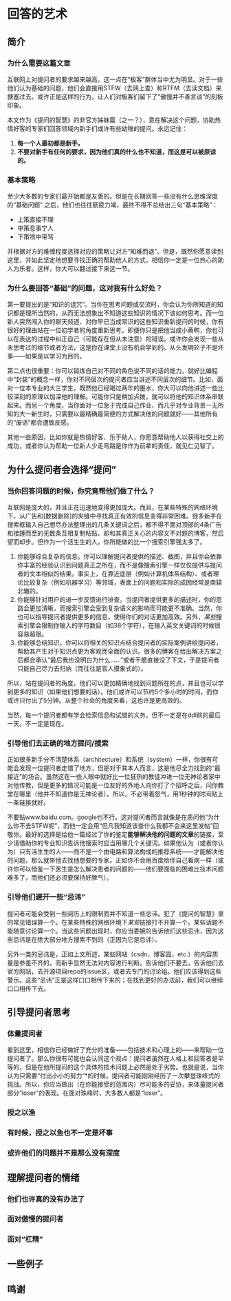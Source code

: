 # 回答的艺术

## 简介

### 为什么需要这篇文章

互联网上对提问者的要求越来越高，这一点在“极客”群体当中尤为明显。对于一些他们认为基础的问题，他们会直接用STFW（去网上查）和RTFM（去读文档）来搪塞过去。或许正是这样的行为，让人们对极客们留下了“傲慢并不善言谈”的刻板印象。

本文作为《提问的智慧》的非官方姊妹篇（之一？），意在解决这个问题，协助热情好客的专家们回答领域内新手们或许有些幼稚的提问。永远记住：
1. **每一个人最初都是新手。**
2. **不要对新手有任何的要求，因为他们真的什么也不知道，而这是可以被原谅的。**

### 基本策略

至少大多数的专家们最开始都是友善的。但是在长期回答一些没有什么思维深度的“基础问题”
之后，他们也往往筋疲力竭，最终不得不总结出三句“基本策略”：

- 上策直接不理
- 中策息事宁人
- 下策喷中带骂

并根据对方的难缠程度选择对应的策略让对方“知难而退”。但是，既然你愿意读到这里，并如此坚定地想要寻找正确的帮助他人的方式，相信你一定是一位热心的助人为乐者。这样，你大可以翻过接下来这一节。

### 为什么要回答“基础”的问题，这对我有什么好处？

第一要提出的是“知识的诅咒”。当你在思考问题或交流时，你会认为你所知道的知识都是理所当然的，从而无法想象出不知道这些知识的情况下该如何思考。而一位新人突然闯入你的聊天频道、对你早已当成常识的这些知识重新提问的时候，你有很好的理由站在一位初学者的角度重新思考。即便你只是把他当成小黄鸭，你也可以在表达的过程中纠正自己（可能存在但从未注意）的错误。或许你会发现一些从未思考过的细节或者方法，这是你在课堂上没有机会学到的。从头发明轮子不是坏事——如果是以学习为目的。

第二点也很重要：你可以锻炼自己对不同的角色说不同的话的能力。就好比编程中“封装”的概念一样，你对不同层次的提问者应当讲述不同层次的细节。比如，面对一位本专业的大三学生，既然他已经喝过两年的墨水，你大可以向他讲述一些比较深刻的原理以加深他的理解。可能你只是稍加点拨，就可以将他的知识体系串联起来。而另一个角度，当你面对一位急于完成自己作业、而几乎对专业背景一无所知的大一新生时，只需要以最精确最简便的方式解决他的问题就好——其他所有的“废话”都会遭致反感。

其他一些原因，比如你就是热情好客、乐于助人，你愿意帮助他人以获得社交上的成功，或者你认为帮助一位新人少走弯路是你作为前辈的责任，就见仁见智了。

## 为什么提问者会选择“提问”

### 当你回答问题的时候，你究竟帮他们做了什么？

互联网是庞大的，并且正在迅速地变得更加庞大。而且，在某些特殊的网络环境下，从广告和\[数据删除\]的夹缝中寻找真正有效的信息变得非常困难。很多新手在搜索框输入自己想尽办法整理出的几条关键词之后，都不得不面对顶部的4条广告和接踵而至的无数条互相复制粘贴、却和其真正关心的内容文不对题的博客，然后望而却步。但作为一个活生生的人，你所能做的比一个搜索引擎强太多了。

1. 你能够综合复杂的信息。你可以理解提问者提供的描述、截图，并且你会依靠你丰富的经验认识到问题真正之所在，而不是像搜索引擎一样仅仅提供与提问者的文本相似的结果。事实上，在靠近底层（例如计算机体系结构）、或者理论比较复杂（例如机器学习）等领域，表面上的问题和实际的成因经常是南辕北辙的。
2. 你能够针对用户的进一步反馈进行排查。当提问者提供更多的描述时，你的思路会更加清晰，而搜索引擎会受到复杂语义的影响而可能更不准确。当然，你也可以指导提问者提供更多的信息，使得你们的对话更加高效。另外，*某些*搜索引擎会限制你输入的字符数目（如38个字符），在输入英文关键词的时候很容易超限。
3. 你能够总结知识。你可以将相关的知识点结合提问者的实际案例讲给提问者，帮助其产生对于知识点更为客观而全面的认识。很多的博客在给出解决方案之后都会承认“最后我也没明白为什么……”或者干脆直接没了下文，于是提问者只能自己尽力去归纳（而往往是盲人摸象式的）。

所以，站在提问者的角度，他们可以更加精确地找到问题所在的点，并且也可以学到更多的知识（如果他们想要的话）。他们或许可以节约5个多小时的时间，而你或许只付出了5分钟。从整个社会的角度来看，这也许是更高效的。

当然，每一个提问者都有学会检索信息和试错的义务。但不一定是在ddl前的最后一天。不一定是现在。

### 引导他们去正确的地方提问/搜索

正如很多新手分不清楚体系（architecture）和系统（system）一样，你很有可能会发现一位提问者走错了地方，但是对于其本人而言，这是他尽全力找到的“最接近”的场合。虽然这在一些人眼中就好比一位狂热的教徒冲进一位无神论者家中对他传教，但是更多的情况可能是一位友好的外地人向你打了个招呼之后，问你教堂在哪里（他并不知道你是无神论者）。所以，不必带着怨气，用1秒钟的时间贴上一条链接就好。

不要贴www.baidu.com。google也不行。这对提问者而言就像是在质问他“为什么你不去STFW呢”，而他一定会用“但凡我知道该查什么我都不会来这里发帖”回敬你。最好的选择是给他一篇经过了你的鉴定**能够解决他的问题的文章**的链接，至少请借助你的专业知识告诉他搜索时应当用哪几个关键词。如果他认为（或者你认为）只有活生生的人——而不是一个由电路和算法构成的推荐系统——才能解决他的问题，那么就带他去找他想要的专家。正如你不会用百度给你自己看病一样（或许你可以借鉴一下医生是怎么解决患者的问题的——他们要面临的困难比技术问题难多了，而他们还必须要保持好脾气）。

### 引导他们避开一些“忌讳”

提问者可能会受到一些阅历上的限制而并不知道一些忌讳。犯了《提问的智慧》里的常见错误算一个。在某些特殊的网络环境下*某些*链接打不开算一个。某些话题不能随意讨论算一个。当这些问题出现时，你应当委婉的告诉他们这些忌讳，因为这些忌讳是在绝大部分地方搜索不到的（正因为它是忌讳）。

另外一类的忌讳是，正如上文所述，某些网站（csdn，博客园，etc.）的内容质量是参差不齐的，而新手显然无法对内容进行判断。告诉他们不要去，告诉他们去官方网站，去开源项目repo的issue区，或者去专门的讨论组。他们应该得到这些警示。这些“忌讳”正是这样口口相传下来的；在找到更好的办法前，我们可以继续口口相传下去。

## 引导提问者思考

### 体量提问者

看到这里，相信你已经做好了充分的准备——包括技术和心理上的——来帮助一位提问者了。那么你很有可能也会认同这个观点：提问者虽然在人格上和回答者是平等的，但是在他所提问的这个具体的技术问题上必然是处于劣势。也就是说，当你认为只需要“付出小小的努力”\*的时候，提问者可能刚刚经历了一次攀登珠峰式的挑战。所以，你应当做出（在你能接受的范围内）尽可能多的妥协，来体量提问者部分“loser”的表现。在面对珠峰时，大多数人都是“loser”。

### 授之以渔

### 有时候，授之以鱼也不一定是坏事

### 或许他们的问题并不是那么没有深度

## 理解提问者的情绪

### 他们也许真的没有办法了

### 面对傲慢的提问者

### 面对“杠精”

## 一些例子

## 鸣谢


